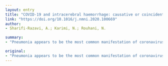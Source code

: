 ```yaml
---
layout: entry
title: "COVID-19 and intracerebral haemorrhage: causative or coincidental?"
link: "https://doi.org/10.1016/j.nmni.2020.100669"
author:
- Sharifi-Razavi, A.; Karimi, N.; Rouhani, N.

summary:
- "Pneumonia appears to be the most common manifestation of coronavirus disease 2019 (COVID-19) Some extrapulmonary involvement, such as gastrointestinal, cardiac and renal, has been reported. The limited clinical data about the virus's behavior to date suggest that we should be aware of the possibility of initial cerebrovascular manifestations of COVID. Several extrapulmonary complications have been reported, including gastrointestinal and cardiac. Cognition of the virus has been limited to a limited number of cases."

original:
- "Pneumonia appears to be the most common manifestation of coronavirus disease 2019 (COVID-19), but some extrapulmonary involvement, such as gastrointestinal, cardiac and renal, has been reported. The limited clinical data about the virus's behavior to date, especially extrapulmonary symptoms, suggest that we should be aware of the possibility of initial cerebrovascular manifestations of COVID-19."
---
```


